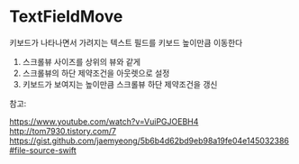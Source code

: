 # TextFieldMove

키보드가 나타나면서 가려지는 텍스트 필드를 키보드 높이만큼 이동한다<p>

<ol>
<li> 스크롤뷰 사이즈를 상위의 뷰와 같게
<li> 스크롤뷰의 하단 제약조건을 아웃렛으로 설정
<li> 키보드가 보여지는 높이만큼 스크롤뷰 하단 제약조건을 갱신
</ol>
<p>

참고:<p>
https://www.youtube.com/watch?v=VuiPGJOEBH4<br>
http://tom7930.tistory.com/7<br>
https://gist.github.com/jaemyeong/5b6b4d62bd9eb98a19fe04e145032386#file-source-swift<br>
